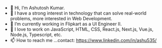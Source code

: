 - 👋 Hi, I’m Ashutosh Kumar.
- 👀 I have a strong interest in technology that can solve real-world problems, more interested in Web Development.
- 🌱 I’m currently working in Flipkart as a UI Engineer II.
- 💞️ I love to work on JavaScript, HTML, CSS, React.js, Next.js, Vue.js, Node.js, Typescript, etc.
- 📫 How to reach me ...contact: https://www.linkedin.com/in/ashu535/

<!---
mrashutoshkrsingh/mrashutoshkrsingh is a ✨ special ✨ repository because its `README.md` (this file) appears on your GitHub profile.
You can click the Preview link to take a look at your changes.
--->

